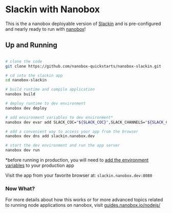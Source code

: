 # Slackin with Nanobox
This is the a nanobox deployable version of [Slackin](https://github.com/rauchg/slackin) and is pre-configured and nearly ready to run with [nanobox](https://nanobox.io/)!

## Up and Running

``` bash

# clone the code
git clone https://github.com/nanobox-quickstarts/nanobox-slackin.git

# cd into the slackin app
cd nanobox-slackin

# build runtime and compile application
nanobox build

# deploy runtime to dev environment
nanobox dev deploy

# add environment variables to dev environment*
nanobox dev evar add SLACK_COC="${SLACK_COC}",SLACK_CHANNELS="${SLACK_CHANNELS}",SLACK_SUBDOMAIN="${SLACK_SUBDOMAIN}",SLACK_API_TOKEN="${SLACK_API_TOKEN}",PORT=8080

# add a convenient way to access your app from the browser
nanobox dev dns add slackin.nanobox.dev

# start the dev environment and run the app server
nanobox dev run
```
*before running in production, you will need to [add the environment variables](https://docs.nanobox.io/app-config/environment-variables/#adding-environment-variables-in-the-dashboard) to your production app

Visit the app from your favorite browser at: `slackin.nanobox.dev:8080`

### Now What?
For more details about how this works or for more advanced topics related to running node applications on nanobox, visit [guides.nanobox.io/nodejs/](https://guides.nanobox.io/nodejs/)
